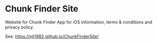 # Chunk Finder Site

Website for Chunk Finder App for iOS information, terms & conditions and privacy policy.

See: https://njt1982.github.io/ChunkFinderSite/
